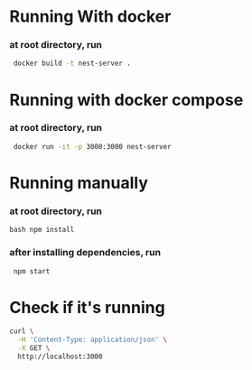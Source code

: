 # Running With docker
### at root directory, run 
```bash
 docker build -t nest-server . 
 ```

# Running with docker compose
### at root directory, run 
```bash
 docker run -it -p 3000:3000 nest-server
 ```


# Running manually

### at root directory, run 
```
bash npm install 
```

### after installing dependencies, run 
```bash
 npm start 
 ```


# Check if it's running
```bash
curl \
  -H 'Content-Type: application/json' \
  -X GET \
  http://localhost:3000
 ```